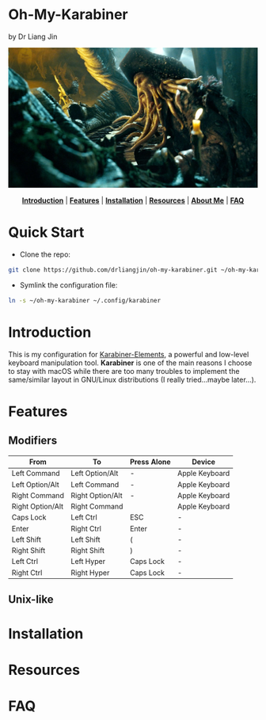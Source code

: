 # Oh-My-Karabiner
by Dr Liang Jin

<p align="center"><img src="/doc/image/davy_jones.jpg" alt="davy_jones"/></p>
<p align="center">
  <b><a href="#introduction">Introduction</a></b>
  |
  <b><a href="#features">Features</a></b>
  |
  <b><a href="#installation">Installation</a></b>
  |
  <b><a href="#resources">Resources</a></b>
  |
  <b><a href="https://sites.google.com/site/drliangjin/">About Me</a></b>  
  |
  <b><a href="#features">FAQ</a></b>  
</p>

# Quick Start
- Clone the repo:
```bash
git clone https://github.com/drliangjin/oh-my-karabiner.git ~/oh-my-karabiner
```
- Symlink the configuration file:
```bash
ln -s ~/oh-my-karabiner ~/.config/karabiner
```

# Introduction
This is my configuration for [Karabiner-Elements](https://pqrs.org/osx/karabiner/), a powerful and low-level keyboard manipulation tool. **Karabiner** is one of the main reasons I choose to stay with macOS while there are too many troubles to implement the same/similar layout in GNU/Linux distributions (I really tried...maybe later...).

# Features
## Modifiers
| From             | To               | Press Alone | Device         |
|------------------|------------------|-------------|----------------|
| Left Command     | Left Option/Alt  | -           | Apple Keyboard |
| Left Option/Alt  | Left Command     | -           | Apple Keyboard |
| Right Command    | Right Option/Alt | -           | Apple Keyboard |
| Right Option/Alt | Right Command    |             | Apple Keyboard |
| Caps Lock        | Left Ctrl        | ESC         | -              |
| Enter            | Right Ctrl       | Enter       | -              |
| Left Shift       | Left Shift       | (           | -              |
| Right Shift      | Right Shift      | )           | -              |
| Left Ctrl        | Left Hyper       | Caps Lock   | -              |
| Right Ctrl       | Right Hyper      | Caps Lock   | -              |

## Unix-like

# Installation
# Resources
# FAQ
